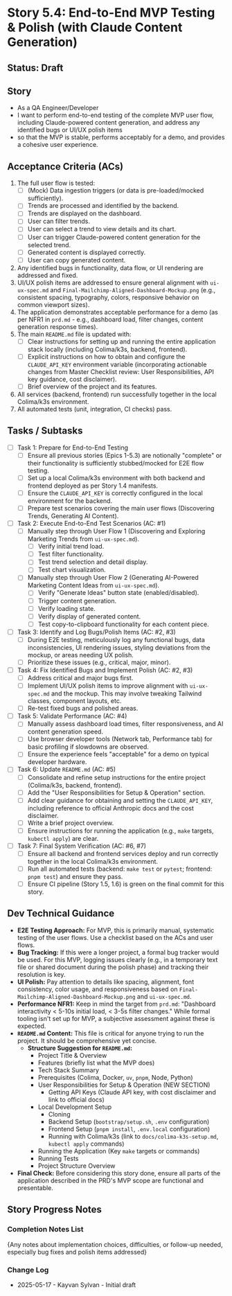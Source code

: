 # Story 5.4: End-to-End MVP Testing & Polish (with Claude Content Generation)

## Status: Draft

## Story

- As a QA Engineer/Developer
- I want to perform end-to-end testing of the complete MVP user flow, including Claude-powered content generation, and address any identified bugs or UI/UX polish items
- so that the MVP is stable, performs acceptably for a demo, and provides a cohesive user experience.

## Acceptance Criteria (ACs)

1. The full user flow is tested:
    - [ ] (Mock) Data ingestion triggers (or data is pre-loaded/mocked sufficiently).
    - [ ] Trends are processed and identified by the backend.
    - [ ] Trends are displayed on the dashboard.
    - [ ] User can filter trends.
    - [ ] User can select a trend to view details and its chart.
    - [ ] User can trigger Claude-powered content generation for the selected trend.
    - [ ] Generated content is displayed correctly.
    - [ ] User can copy generated content.
2. Any identified bugs in functionality, data flow, or UI rendering are addressed and fixed.
3. UI/UX polish items are addressed to ensure general alignment with `ui-ux-spec.md` and `Final-Mailchimp-Aligned-Dashboard-Mockup.png` (e.g., consistent spacing, typography, colors, responsive behavior on common viewport sizes).
4. The application demonstrates acceptable performance for a demo (as per NFR1 in `prd.md` - e.g., dashboard load, filter changes, content generation response times).
5. The main `README.md` file is updated with:
    - [ ] Clear instructions for setting up and running the entire application stack locally (including Colima/k3s, backend, frontend).
    - [ ] Explicit instructions on how to obtain and configure the `CLAUDE_API_KEY` environment variable (incorporating actionable changes from Master Checklist review: User Responsibilities, API key guidance, cost disclaimer).
    - [ ] Brief overview of the project and its features.
6. All services (backend, frontend) run successfully together in the local Colima/k3s environment.
7. All automated tests (unit, integration, CI checks) pass.

## Tasks / Subtasks

- [ ] Task 1: Prepare for End-to-End Testing
  - [ ] Ensure all previous stories (Epics 1-5.3) are notionally "complete" or their functionality is sufficiently stubbed/mocked for E2E flow testing.
  - [ ] Set up a local Colima/k3s environment with both backend and frontend deployed as per Story 1.4 manifests.
  - [ ] Ensure the `CLAUDE_API_KEY` is correctly configured in the local environment for the backend.
  - [ ] Prepare test scenarios covering the main user flows (Discovering Trends, Generating AI Content).
- [ ] Task 2: Execute End-to-End Test Scenarios (AC: #1)
  - [ ] Manually step through User Flow 1 (Discovering and Exploring Marketing Trends from `ui-ux-spec.md`).
    - [ ] Verify initial trend load.
    - [ ] Test filter functionality.
    - [ ] Test trend selection and detail display.
    - [ ] Test chart visualization.
  - [ ] Manually step through User Flow 2 (Generating AI-Powered Marketing Content Ideas from `ui-ux-spec.md`).
    - [ ] Verify "Generate Ideas" button state (enabled/disabled).
    - [ ] Trigger content generation.
    - [ ] Verify loading state.
    - [ ] Verify display of generated content.
    - [ ] Test copy-to-clipboard functionality for each content piece.
- [ ] Task 3: Identify and Log Bugs/Polish Items (AC: #2, #3)
  - [ ] During E2E testing, meticulously log any functional bugs, data inconsistencies, UI rendering issues, styling deviations from the mockup, or areas needing UX polish.
  - [ ] Prioritize these issues (e.g., critical, major, minor).
- [ ] Task 4: Fix Identified Bugs and Implement Polish (AC: #2, #3)
  - [ ] Address critical and major bugs first.
  - [ ] Implement UI/UX polish items to improve alignment with `ui-ux-spec.md` and the mockup. This may involve tweaking Tailwind classes, component layouts, etc.
  - [ ] Re-test fixed bugs and polished areas.
- [ ] Task 5: Validate Performance (AC: #4)
  - [ ] Manually assess dashboard load times, filter responsiveness, and AI content generation speed.
  - [ ] Use browser developer tools (Network tab, Performance tab) for basic profiling if slowdowns are observed.
  - [ ] Ensure the experience feels "acceptable" for a demo on typical developer hardware.
- [ ] Task 6: Update `README.md` (AC: #5)
  - [ ] Consolidate and refine setup instructions for the entire project (Colima/k3s, backend, frontend).
  - [ ] Add the "User Responsibilities for Setup & Operation" section.
  - [ ] Add clear guidance for obtaining and setting the `CLAUDE_API_KEY`, including reference to official Anthropic docs and the cost disclaimer.
  - [ ] Write a brief project overview.
  - [ ] Ensure instructions for running the application (e.g., `make` targets, `kubectl apply`) are clear.
- [ ] Task 7: Final System Verification (AC: #6, #7)
  - [ ] Ensure all backend and frontend services deploy and run correctly together in the local Colima/k3s environment.
  - [ ] Run all automated tests (backend: `make test` or `pytest`; frontend: `pnpm test`) and ensure they pass.
  - [ ] Ensure CI pipeline (Story 1.5, 1.6) is green on the final commit for this story.

## Dev Technical Guidance

- **E2E Testing Approach:** For MVP, this is primarily manual, systematic testing of the user flows. Use a checklist based on the ACs and user flows.
- **Bug Tracking:** If this were a longer project, a formal bug tracker would be used. For this MVP, logging issues clearly (e.g., in a temporary text file or shared document during the polish phase) and tracking their resolution is key.
- **UI Polish:** Pay attention to details like spacing, alignment, font consistency, color usage, and responsiveness based on `Final-Mailchimp-Aligned-Dashboard-Mockup.png` and `ui-ux-spec.md`.
- **Performance NFR1:** Keep in mind the target from `prd.md`: "Dashboard interactivity < 5-10s initial load, < 3-5s filter changes." While formal tooling isn't set up for MVP, a subjective assessment against these is expected.
- **`README.md` Content:** This file is critical for anyone trying to run the project. It should be comprehensive yet concise.
  - **Structure Suggestion for `README.md`:**
    - Project Title & Overview
    - Features (briefly list what the MVP does)
    - Tech Stack Summary
    - Prerequisites (Colima, Docker, `uv`, `pnpm`, Node, Python)
    - User Responsibilities for Setup & Operation (NEW SECTION)
      - Getting API Keys (Claude API key, with cost disclaimer and link to official docs)
    - Local Development Setup
      - Cloning
      - Backend Setup (`bootstrap/setup.sh`, `.env` configuration)
      - Frontend Setup (`pnpm install`, `.env.local` configuration)
      - Running with Colima/k3s (link to `docs/colima-k3s-setup.md`, `kubectl apply` commands)
    - Running the Application (Key `make` targets or commands)
    - Running Tests
    - Project Structure Overview
- **Final Check:** Before considering this story done, ensure all parts of the application described in the PRD's MVP scope are functional and presentable.

## Story Progress Notes

### Completion Notes List

{Any notes about implementation choices, difficulties, or follow-up needed, especially bug fixes and polish items addressed}

### Change Log

- 2025-05-17 - Kayvan Sylvan - Initial draft
